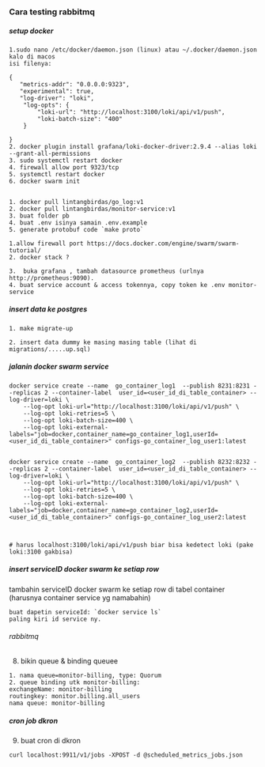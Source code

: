 ### Cara testing rabbitmq

##### setup docker
```
1.sudo nano /etc/docker/daemon.json (linux) atau ~/.docker/daemon.json kalo di macos
isi filenya:

{
   "metrics-addr": "0.0.0.0:9323",
   "experimental": true,
   "log-driver": "loki",
    "log-opts": {
        "loki-url": "http://localhost:3100/loki/api/v1/push",
        "loki-batch-size": "400"
    }

}
2. docker plugin install grafana/loki-docker-driver:2.9.4 --alias loki --grant-all-permissions
3. sudo systemctl restart docker
4. firewall allow port 9323/tcp 
5. systemctl restart docker
6. docker swarm init


```


```
1. docker pull lintangbirdas/go_log:v1 
2. docker pull lintangbirdas/monitor-service:v1
3. buat folder pb
4. buat .env isinya samain .env.example
5. generate protobuf code `make proto`

```


```
1.allow firewall port https://docs.docker.com/engine/swarm/swarm-tutorial/
2. docker stack ?

3.  buka grafana , tambah datasource prometheus (urlnya http://prometheus:9090).
4. buat service account & access tokennya, copy token ke .env monitor-service
```

##### insert data ke postgres
```
1. make migrate-up

2. insert data dummy ke masing masing table (lihat di migrations/.....up.sql)

```



##### jalanin docker swarm service
```
docker service create --name  go_container_log1  --publish 8231:8231 --replicas 2 --container-label  user_id=<user_id_di_table_container> --log-driver=loki \
    --log-opt loki-url="http://localhost:3100/loki/api/v1/push" \
    --log-opt loki-retries=5 \
    --log-opt loki-batch-size=400 \
    --log-opt loki-external-labels="job=docker,container_name=go_container_log1,userId=<user_id_di_table_container>" configs-go_container_log_user1:latest 


docker service create --name  go_container_log2  --publish 8232:8232 --replicas 2 --container-label  user_id=<user_id_di_table_container> --log-driver=loki \
    --log-opt loki-url="http://localhost:3100/loki/api/v1/push" \
    --log-opt loki-retries=5 \
    --log-opt loki-batch-size=400 \
    --log-opt loki-external-labels="job=docker,container_name=go_container_log2,userId=<user_id_di_table_container>" configs-go_container_log_user2:latest 



# harus localhost:3100/loki/api/v1/push biar bisa kedetect loki (pake loki:3100 gakbisa)
```


##### insert serviceID docker swarm ke setiap row
 tambahin serviceID docker swarm ke setiap row di tabel container (harusnya container service yg namabahin)
```
buat dapetin serviceId: `docker service ls`
paling kiri id service ny.
```

###### rabbitmq
8. bikin queue  & binding queuee
```
1. nama queue=monitor-billing, type: Quorum
2. queue binding utk monitor-billing:
exchangeName: monitor-billing
routingkey: monitor.billing.all_users
nama queue: monitor-billing
```

##### cron job dkron
9. buat cron di dkron
```
curl localhost:9911/v1/jobs -XPOST -d @scheduled_metrics_jobs.json
```

